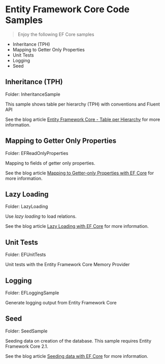 # Entity Framework Core Code Samples

> Enjoy the following EF Core samples

* Inheritance (TPH)
* Mapping to Getter Only Properties
* Unit Tests
* Logging
* Seed

## Inheritance (TPH)

Folder: InheritanceSample

This sample shows table per hierarchy (TPH) with conventions and Fluent API

See the blog article [Entity Framework Core - Table per Hierarchy](https://csharp.christiannagel.com/2016/10/27/efcore_tph/ "TPH") for more information.

## Mapping to Getter Only Properties

Folder: EFReadOnlyProperties

Mapping to fields of getter only properties.

See the blog article [Mapping to Getter-only Properties with EF Core](https://csharp.christiannagel.com/2016/11/07/efcorefields/ "EF Core mapping to fields") for more information.

## Lazy Loading

Folder: LazyLoading

Use *lazy loading* to load relations.

See the blog article [Lazy Loading with EF Core](https://csharp.christiannagel.com/2019/01/30/lazyloading/) for more information.

## Unit Tests

Folder: EFUnitTests

Unit tests with the Entity Framework Core Memory Provider

## Logging

Folder: EFLoggingSample

Generate logging output from Entity Framework Core

## Seed

Folder: SeedSample

Seeding data on creation of the database.
This sample requires Entity Framework Core 2.1.

See the blog article [Seeding data with EF Core](https://csharp.christiannagel.com) for more information.
